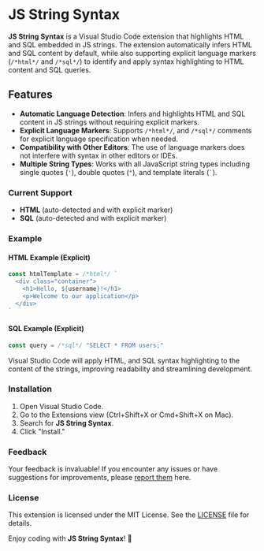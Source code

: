 # JS String Syntax

**JS String Syntax** is a Visual Studio Code extension that highlights HTML and SQL embedded in JS strings. The extension automatically infers HTML and SQL content by default, while also supporting explicit language markers (`/*html*/` and `/*sql*/`) to identify and apply syntax highlighting to HTML content and SQL queries.

## Features

- **Automatic Language Detection**: Infers and highlights HTML and SQL content in JS strings without requiring explicit markers.
- **Explicit Language Markers**: Supports `/*html*/`, and `/*sql*/` comments for explicit language specification when needed.
- **Compatibility with Other Editors**: The use of language markers does not interfere with syntax in other editors or IDEs.
- **Multiple String Types**: Works with all JavaScript string types including single quotes (`'`), double quotes (`"`), and template literals (`` ` ``).

### Current Support

- **HTML** (auto-detected and with explicit marker)
- **SQL** (auto-detected and with explicit marker)

### Example

#### HTML Example (Explicit)
```js
const htmlTemplate = /*html*/ `
  <div class="container">
    <h1>Hello, ${username}!</h1>
    <p>Welcome to our application</p>
  </div>
`
```

#### SQL Example (Explicit)
```js
const query = /*sql*/ "SELECT * FROM users;"
```

Visual Studio Code will apply HTML, and SQL syntax highlighting to the content of the strings, improving readability and streamlining development.

### Installation

1. Open Visual Studio Code.
2. Go to the Extensions view (Ctrl+Shift+X or Cmd+Shift+X on Mac).
3. Search for **JS String Syntax**.
4. Click "Install."

### Feedback

Your feedback is invaluable! If you encounter any issues or have suggestions for improvements, please [report them](https://github.com/ericgomez/vscode-js-string-syntax/issues) here.

### License

This extension is licensed under the MIT License. See the [LICENSE](./LICENSE) file for details.

Enjoy coding with **JS String Syntax**! 🚀
